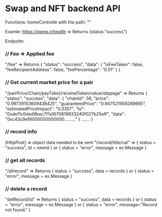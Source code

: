 ﻿
# Swap and NFT backend API

Functions:
homeControlle with the path: ""

Examle:
https://qweq.ir/health => Returns {status:"success"}

Endpoitn:

### // Fee => Applied fee  
"/fee" => Returns {
    "status": "success",
    "data": {
        "isFeeTaken": false,
        "feeRecipientAddress": false,
        "feePercentage": "0.01"
    }
}



### // Get current market price for a pair
"/pairPrice/Chain/payToke}/receiveToken/value/slippage" => Returns {
    "status": "success",
    "data": {
        "chainId": 56,
        "price": "0.99739153609438425",
        "guaranteedPrice": "0.947521959289665",
        "estimatedPriceImpact": "0.3357",
        "to": "0xdef1c0ded9bec7f1a1670819833240f027b25eff",
        "data": "0xc43c9ef6000000000000........."
    }
    .......
}


### // record info
[HttpPost] => object data needed to be sent
"/record/title/cat" => { status = "success", id = newId } or { status = "error", message = ex.Message }


### // get all records
"/allrecord" => Returns { status = "success", data = records } or { status = "error", message = ex.Message }

### // delete a record
"delRecord/id" => Returns { status = "success", data = records } or { status = "error", message = ex.Message } or { status = "error", message="Record not found." }

